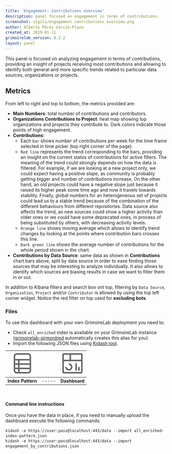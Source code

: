 ```yaml
---
title: 'Engagement: Contributions overview'
description: panel focused on engagement in terms of contributions.
screenshot: sigils/engagement_contributions_overview.png
author: Alberto Pérez García-Plaza
created_at: 2019-01-11
grimoirelab_version: 0.2.2
layout: panel
---
```


This panel is focused on analyzing engagement in terms of contributions, providing an insight of
projects receiving most contributions and allowing to identify both general and more specific
trends related to particular data sources, organizations or projects. 


## Metrics
From left to right and top to bottom, the metrics provided are:

* **Main Numbers**: total number of contributions and contributors.
* **Organizations Contributions to Project**: heat map showing top organizations and projects they
  contribute to. Dark colors indicate those points of high engagement.
* **Contributions**: 
  * Each `bar` shows number of contributions per week for the time frame selected
  in time picker (top right corner of the page). 
  * `Red line` represents the trend corresponding to
  the bars, providing an insight on the current status of contributions for active filters.
  The meaning of the trend could strongly depends on how the data is filtered. For example, if
  we are looking at a new project only, we could expect having a positive slope, as community
  is probably getting bigger and number of contributions increase. On the other hand, an old
  projects could have a negative slope just because it raised its higher peak some time ago and
  now it travels towards stability. Finally, global numbers for an heterogeneous set of projects
  could lead us to a stable trend because of the combination of the different behaviours from
  different repositories. Data source also affects the trend, as new sources could show
  a higher activity than older ones or we could have some deprecated ones, in process of being
  substituted by others, with decreasing activity levels. 
  * `Orange line` shows moving average which
  allows to identify trend changes by looking at the points where contribution bars crosses this line.
  * `Dark green line` shows the average number of contributions for the whole period shown in the chart.  
* **Contributions by Data Source**: same data as shown in **Contributions** chart bars above, split by
  data source in order to ease finding those sources that may be interesting to analyze individually.
  It also allows to identify which sources are biasing results in case we want to filter them in or out.

In addition to Kibana filters and search box ont top, filtering by `Data Source`, `Organization`,
`Project` and/or `Contributor` is allowed by using the top left corner widget. Notice the red
filter on top used for **excluding bots**.

### Files
To use this dashboard with your own GrimoireLab deployment you need to:
* Check `all_enriched` index is available on your GrimoireLab instance
([grimoirelab-sirmordred][sirmordred-general] automatically creates this alias for you).
* Import the following JSON files using [Kidash tool](https://github.com/chaoss/grimoirelab-kidash/).

| [![Index Pattern][ip-icon]][index-pattern] | | [![Dashboard][dash-icon]][dashboard] |
| :---------: | ---------- | :-------------: |
| **Index Pattern** | ----- | **Dashboard** |

<br />

#### Command line instructions
Once you have the data in place, if you need to manually upload the dashboard execute the
following commands:
```
kidash -e https://user:pass@localhost:443/data --import all_enriched-index-pattern.json
kidash -e https://user:pass@localhost:443/data --import engagement_by_contributions.json
```

[sirmordred-general]: https://github.com/chaoss/grimoirelab-sirmordred#general
[dash-icon]: ../assets/images/icons/dashboard.png
[ip-icon]: ../assets/images/icons/file-ruled.png
[dashboard]: https://raw.githubusercontent.com/chaoss/grimoirelab-sigils/master/json/engagement_by_contributions.json
[index-pattern]: https://raw.githubusercontent.com/chaoss/grimoirelab-sigils/master/json/all_enriched-index-pattern.json
